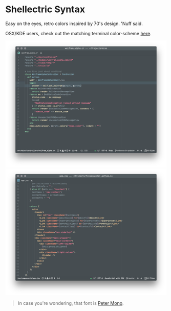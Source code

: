 # Shellectric Syntax

Easy on the eyes, retro colors inspired by 70's design. 'Nuff said.

OSX/KDE users, check out the matching terminal color-scheme [here](https://github.com/fonsecapeter/shellectric-color-scheme).

![shellectric ruby](https://raw.githubusercontent.com/fonsecapeter/shellectric-syntax/master/media/shellectric-atom.png "shellectric-atom.png")
![shellectric ruby](https://raw.githubusercontent.com/fonsecapeter/shellectric-syntax/master/media/shellectric-jsx.png "shellectric-jsx.png")

> In case you're wondering, that font is [Peter Mono](https://github.com/fonsecapeter/peter_mono).
